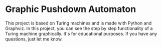 # Graphic Pushdown Automaton
This project is based on Turing machines and is made with Python and Graphviz. 
In this project, you can see the step by step functionality of a Turing machine graphically. It's for educational purposes. If you have any questions, just let me know.
